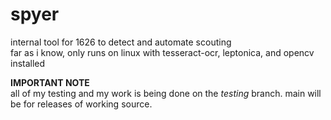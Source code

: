 # spyer
internal tool for 1626 to detect and automate scouting  
far as i know, only runs on linux with tesseract-ocr, leptonica, and opencv installed  

**IMPORTANT NOTE**  
all of my testing and my work is being done on the _testing_ branch. main will be for releases of working source.
